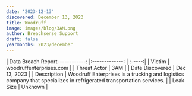 ```yaml
---
date: '2023-12-13'
discovered: December 13, 2023
title: Woodruff
image: images/blog/3AM.png
author: Breachsense Support
draft: false
yearmonths: 2023/december
---
```


| Data Breach Report------------:     |:-------------:    | :-----:|
| Victim      | woodruffenterprises.com      | 
| Threat Actor      | 3AM      | 
| Date Discovered      | Dec 13, 2023      | 
| Description      | Woodruff Enterprises is a trucking and logistics company that specializes in refrigerated transportation services.      | 
| Leak Size      | Unknown      | 

